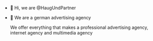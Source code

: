 - 👋 Hi, we are @HaugUndPartner
- 👀 We are a german advertising agency

  We offer everything that makes a professional advertising agency, internet agency and multimedia agency

<!---
HaugUndPartner/HaugUndPartner is a ✨ special ✨ repository because its `README.md` (this file) appears on your GitHub profile.
You can click the Preview link to take a look at your changes.
--->
